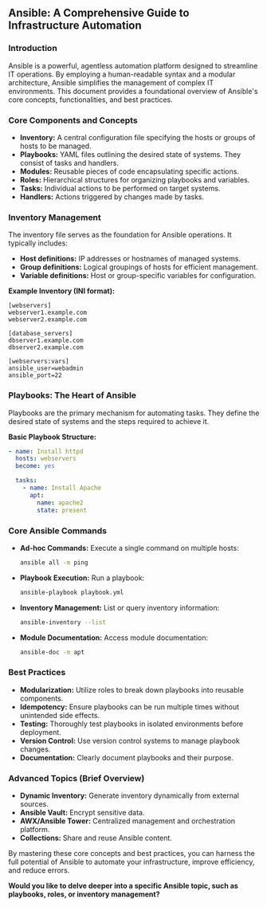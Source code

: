 ## Ansible: A Comprehensive Guide to Infrastructure Automation

### Introduction

Ansible is a powerful, agentless automation platform designed to streamline IT operations. By employing a human-readable syntax and a modular architecture, Ansible simplifies the management of complex IT environments. This document provides a foundational overview of Ansible's core concepts, functionalities, and best practices.

### Core Components and Concepts

* **Inventory:** A central configuration file specifying the hosts or groups of hosts to be managed.
* **Playbooks:** YAML files outlining the desired state of systems. They consist of tasks and handlers.
* **Modules:** Reusable pieces of code encapsulating specific actions.
* **Roles:** Hierarchical structures for organizing playbooks and variables.
* **Tasks:** Individual actions to be performed on target systems.
* **Handlers:** Actions triggered by changes made by tasks.

### Inventory Management

The inventory file serves as the foundation for Ansible operations. It typically includes:

* **Host definitions:** IP addresses or hostnames of managed systems.
* **Group definitions:** Logical groupings of hosts for efficient management.
* **Variable definitions:** Host or group-specific variables for configuration.

**Example Inventory (INI format):**

```
[webservers]
webserver1.example.com
webserver2.example.com

[database_servers]
dbserver1.example.com
dbserver2.example.com

[webservers:vars]
ansible_user=webadmin
ansible_port=22
```

### Playbooks: The Heart of Ansible

Playbooks are the primary mechanism for automating tasks. They define the desired state of systems and the steps required to achieve it.

**Basic Playbook Structure:**

```yaml
- name: Install httpd
  hosts: webservers
  become: yes

  tasks:
    - name: Install Apache
      apt:
        name: apache2
        state: present
```

### Core Ansible Commands

* **Ad-hoc Commands:** Execute a single command on multiple hosts:
  ```bash
  ansible all -m ping
  ```
* **Playbook Execution:** Run a playbook:
  ```bash
  ansible-playbook playbook.yml
  ```
* **Inventory Management:** List or query inventory information:
  ```bash
  ansible-inventory --list
  ```
* **Module Documentation:** Access module documentation:
  ```bash
  ansible-doc -m apt
  ```

### Best Practices

* **Modularization:** Utilize roles to break down playbooks into reusable components.
* **Idempotency:** Ensure playbooks can be run multiple times without unintended side effects.
* **Testing:** Thoroughly test playbooks in isolated environments before deployment.
* **Version Control:** Use version control systems to manage playbook changes.
* **Documentation:** Clearly document playbooks and their purpose.

### Advanced Topics (Brief Overview)

* **Dynamic Inventory:** Generate inventory dynamically from external sources.
* **Ansible Vault:** Encrypt sensitive data.
* **AWX/Ansible Tower:** Centralized management and orchestration platform.
* **Collections:** Share and reuse Ansible content.

By mastering these core concepts and best practices, you can harness the full potential of Ansible to automate your infrastructure, improve efficiency, and reduce errors.
 
**Would you like to delve deeper into a specific Ansible topic, such as playbooks, roles, or inventory management?**
